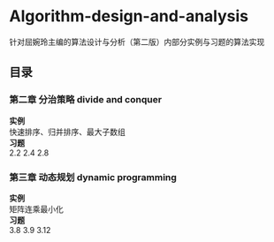 # Algorithm-design-and-analysis
针对屈婉玲主编的算法设计与分析（第二版）内部分实例与习题的算法实现
## 目录
### 第二章 分治策略 divide and conquer
**实例**  
快速排序、归并排序、最大子数组  
**习题**  
2.2  2.4  2.8  
### 第三章 动态规划 dynamic programming  
**实例**  
矩阵连乘最小化  
**习题**  
3.8  3.9  3.12   
